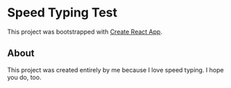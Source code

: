 # Speed Typing Test

This project was bootstrapped with [Create React App](https://github.com/facebook/create-react-app).

## About

This project was created entirely by me because I love speed typing. I hope you do, too.
